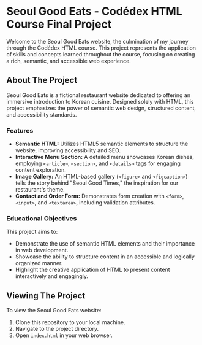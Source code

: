 # Seoul Good Eats - Codédex HTML Course Final Project

Welcome to the Seoul Good Eats website, the culmination of my journey through the Codédex HTML course. This project represents the application of skills and concepts learned throughout the course, focusing on creating a rich, semantic, and accessible web experience.

## About The Project

Seoul Good Eats is a fictional restaurant website dedicated to offering an immersive introduction to Korean cuisine. Designed solely with HTML, this project emphasizes the power of semantic web design, structured content, and accessibility standards.

### Features

- **Semantic HTML:** Utilizes HTML5 semantic elements to structure the website, improving accessibility and SEO.
- **Interactive Menu Section:** A detailed menu showcases Korean dishes, employing `<article>`, `<section>`, and `<details>` tags for engaging content exploration.
- **Image Gallery:** An HTML-based gallery (`<figure>` and `<figcaption>`) tells the story behind "Seoul Good Times," the inspiration for our restaurant's theme.
- **Contact and Order Form:** Demonstrates form creation with `<form>`, `<input>`, and `<textarea>`, including validation attributes.

### Educational Objectives

This project aims to:
- Demonstrate the use of semantic HTML elements and their importance in web development.
- Showcase the ability to structure content in an accessible and logically organized manner.
- Highlight the creative application of HTML to present content interactively and engagingly.

## Viewing The Project

To view the Seoul Good Eats website:
1. Clone this repository to your local machine.
2. Navigate to the project directory.
3. Open `index.html` in your web browser.
